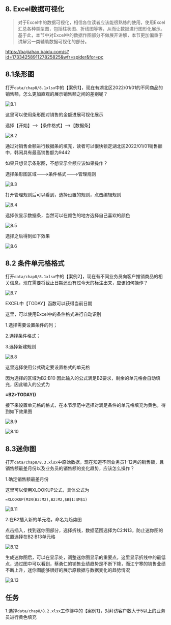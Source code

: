 ## 8. Excel数据可视化

> 对于Excel中的数据可视化，相信各位读者应该能很熟练的使用，使用Excel汇总各种类型图，包括柱状图、折线图等等，从而让数据进行图形化展示。基于此，本节中对Excel中的数据作图部分不做展开讲解，本节更加偏重于讲解另一类辅助数据可视化的部分。

https://baijiahao.baidu.com/s?id=1733425891127825825&wfr=spider&for=pc

## 8.1条形图

打开`data/chap8/8.1xlsx`中的【案例1】，现在有湖北区2022/01/01的不同商品的销售额，怎么更加直观的展示销售额之间的差别呢？

![8.1](./images/chap8/8.1.png)

这里可以使用条形图对销售的金额进展可视化展示

选择【开始】-->【条件格式】-->【数据条】

![8.2](./images/chap8/8.2.png)

通过对销售金额进行数据条的填充，读者可以很快锁定湖北区2022/01/01销售额中，韩闲具有最高销售额为9442

如果只想显示条形图，不想显示金额应该如果操作？

选择条形图区域--->条件格式--->管理规则

![8.3](./images/chap8/8.3.png)

打开管理规则后可以看到，选择设置的规则，点击编辑规则

![8.4](./images/chap8/8.4.png)

选择仅显示数据条，当然可以在颜色的地方选择自己喜欢的颜色

![8.5](./images/chap8/8.5.png)

选择之后得到如下效果

![8.6](./images/chap8/8.6.png)

## 8.2 条件单元格格式

打开`data/chap8/8.1xlsx`中的【案例2】，现在有不同业务员向客户推销商品的相关信息，现在需要将截止日期还没有过今天的标注出来，应该如何操作？

![8.7](./images/chap8/8.7.png)

EXCEL中【TODAY】函数可以获得当前日期

这里，可以使用Excel中的条件格式进行自动识别

1.选择需要设置条件的列；

2.选择条件格式；

3.选择新建规则

![8.8](./images/chap8/8.8.png)

这里选择使用公式确定要设置格式的单元格

因为选择的区域为B2:B10  因此输入的公式满足B2要求，剩余的单元格会自动填充，因此输入的公式为

**=B2>TODAY()**

接下来设置单元格的格式，在本节示范中选择对满足条件的单元格填充为黄色，得到如下效果图

![8.9](./images/chap8/8.9.png)

![8.10](./images/chap8/8.10.png)

## 8.3迷你图

打开`data/chap8/8.3.xlsx`中原始数据，现在知道不同业务员1-12月的销售额，且销售额最差月份以及业务员的销售额的变化趋势，应该怎么操作？

1.确定销售额最差月份

这里可以使用XLOOKUP公式，具体公式为

`=XLOOKUP(MIN(B2:M2),B2:M2,$B$1:$M$1)`

![8.11](./images/chap8/8.11.png)

2.在B2插入新的单元格，命名为趋势图

点击插入，找到迷你图部分，选择折线，数据范围选择为C2:N13，防止迷你图的位置选择在B2:B13单元格

![8.12](./images/chap8/8.12.png)

生成迷你图后，可以在显示处，调整迷你图显示的重要点，这里显示折线中的最低点，通过图中可以看到，蔡勇仁的销售业绩趋势是不断下降，而江宁寒的销售业绩不断上升，迷你图能够很好的展示原数据与数据变化的趋势情况

![8.13](./images/chap8/8.13.png)

## 任务

​	1.选择`data/chap8/8.2.xlsx`工作簿中的【案例1】，对拜访客户数大于5以上的业务员进行黄色填充
